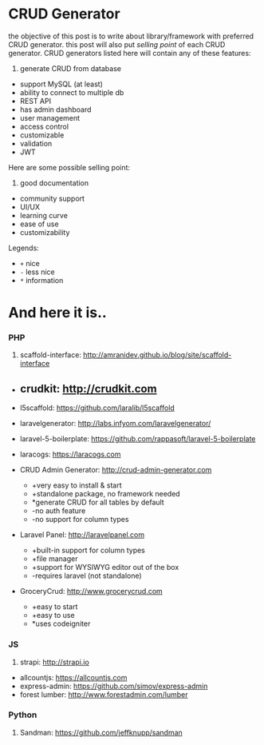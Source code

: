 # CRUD Generator

the objective of this post is to write about library/framework with preferred CRUD generator. this post will also put _selling point_ of each CRUD generator. CRUD generators listed here will contain any of these features:

1. generate CRUD from database
- support MySQL (at least)
- ability to connect to multiple db
- REST API
- has admin dashboard
- user management
- access control
- customizable
- validation
- JWT

Here are some possible selling point:

1. good documentation
- community support
- UI/UX
- learning curve
- ease of use
- customizability

Legends:
  - `+` nice
  - `-` less nice
  - `*` information

# And here it is..

### PHP
1. scaffold-interface: http://amranidev.github.io/blog/site/scaffold-interface
- crudkit: http://crudkit.com
  - 
- l5scaffold: https://github.com/laralib/l5scaffold
- laravelgenerator: http://labs.infyom.com/laravelgenerator/
- laravel-5-boilerplate: https://github.com/rappasoft/laravel-5-boilerplate
- laracogs: https://laracogs.com
- CRUD Admin Generator: http://crud-admin-generator.com
  - +very easy to install & start
  - +standalone package, no framework needed
  - *generate CRUD for all tables by default
  - -no auth feature
  - -no support for column types

- Laravel Panel: http://laravelpanel.com
  - +built-in support for column types
  - +file manager
  - +support for WYSIWYG editor out of the box
  - -requires laravel (not standalone)
- GroceryCrud: http://www.grocerycrud.com
  - +easy to start
  - +easy to use
  - *uses codeigniter

### JS
1. strapi: http://strapi.io
- allcountjs: https://allcountjs.com
- express-admin: https://github.com/simov/express-admin
- forest lumber: http://www.forestadmin.com/lumber

### Python
1. Sandman: https://github.com/jeffknupp/sandman


